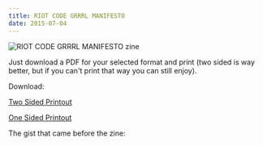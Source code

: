 ```yaml
---
title: RIOT CODE GRRRL MANIFESTO
date: 2015-07-04
---
```


![RIOT CODE GRRRL MANIFESTO zine](http://i.imgur.com/enb5psw.jpg)

Just download a PDF for your selected format and print (two sided is way better, but if you can't print that way you can still enjoy).

Download:

[Two Sided Printout](http://rarlindseysmash.com/zines/riotcodegrrrlmanifesto-twosided.pdf)

[One Sided Printout](http://rarlindseysmash.com/zines/riotcodegrrrlmanifesto-onesided.pdf)


The gist that came before the zine:
<script src="https://gist.github.com/LindseyB/8cc4fb77bea31619bf02.js"></script>
